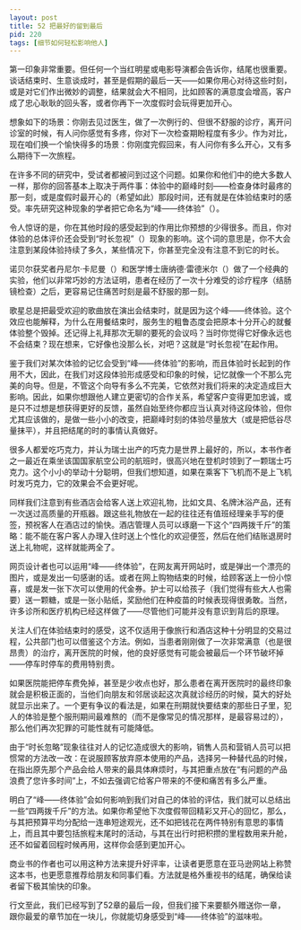 ```yaml
---
layout: post
title: 52 把最好的留到最后
pid: 220
tags: [细节如何轻松影响他人]
---
```

第一印象非常重要。但任何一个当红明星或电影导演都会告诉你，结尾也很重要。谈话结束时、生意谈成时，甚至是假期的最后一天——如果你用心对待这些时刻，或是对它们作出微妙的调整，结果就会大不相同，比如顾客的满意度会增高，客户成了忠心耿耿的回头客，或者你再下一次度假时会玩得更加开心。

想象如下的场景：你刚去见过医生，做了一次例行的、但很不舒服的诊疗，离开问诊室的时候，有人问你感觉有多疼，你对下一次检查期盼程度有多少。作为对比，现在咱们换一个愉快得多的场景：你刚度完假回来，有人问你有多么开心，又有多么期待下一次旅程。

在许多不同的研究中，受试者都被问到过这个问题。如果你和他们中的绝大多数人一样，那你的回答基本上取决于两件事：体验中的巅峰时刻——检查身体时最疼的那一刻，或是度假时最开心的（希望如此）那段时间，还有就是在体验结束时的感受。率先研究这种现象的学者把它命名为“峰——终体验”（）。

令人惊讶的是，你在其他时段的感受起到的作用比你预想的少得很多。而且，你对体验的总体评价还会受到“时长忽视”（）现象的影响。这个词的意思是，你不大会注意到某段体验持续了多久，某些情况下，你甚至完全没有注意不到它的时长。

诺贝尔获奖者丹尼尔·卡尼曼（）和医学博士唐纳德·雷德米尔（）做了一个经典的实验，他们以非常巧妙的方法证明，患者在经历了一次十分难受的诊疗程序（结肠镜检查）之后，更容易记住痛苦时刻是最不舒服的那一刻。

歌星总是把最受欢迎的歌曲放在演出会结束时，就是因为这个峰——终体验。这个效应也能解释，为什么在用餐结束时，服务生的粗鲁态度会把原本十分开心的就餐体验整个毁掉。还记得上礼拜那次无聊的要死的会议吗？当时你觉得它好像永远也不会结束？现在想来，它好像也没那么长，对吧？这就是“时长忽视”在起作用。

鉴于我们对某次体验的记忆会受到“峰——终体验”的影响，而且体验时长起到的作用不大，因此，在我们对这段体验形成感受和印象的时候，记忆就像一个不那么完美的向导。但是，不管这个向导有多么不完美，它依然对我们将来的决定造成巨大影响。因此，如果你想跟他人建立更密切的合作关系，希望客户变得更加忠诚，或是只不过想是想获得更好的反馈，虽然自始至终你都应当认真对待这段体验，但你尤其应该做的，是做一些小小的改变，把巅峰时刻的体验尽量放大（或是把低谷尽量抹平），并且把结尾的时的事情认真做好。

很多人都爱吃巧克力，并认为瑞士出产的巧克力是世界上最好的，所以，本书作者之一最近在乘坐该国国家航空公司的航班时，很高兴地在登机时领到了一颗瑞士巧克力。这个小小的举动十分聪明，但我们想知道，如果在乘客下飞机而不是上飞机时发巧克力，它的效果会不会更好呢。

同样我们注意到有些酒店会给客人送上欢迎礼物，比如文具、名牌沐浴产品，还有一次送过高质量的开瓶器。跟这些礼物放在一起的往往还有值班经理亲手写的便签，预祝客人在酒店过的愉快。酒店管理人员可以琢磨一下这个“四两拨千斤”的策略：能不能在客户客人办理入住时送上个性化的欢迎便签，然后在他们结账退房时送上礼物呢，这样就能两全了。

网页设计者也可以运用“峰——终体验”，在网友离开网站时，或是弹出一个漂亮的图片，或是发出一句感谢的话。或者在网上购物结束的时候，给顾客送上一份小惊喜，或是发一张下次可以使用的代金券。护士可以给孩子（我们觉得有些大人也需要）送一颗糖，或是一张小贴纸，奖励他们在种疫苗的时候表现得很勇敢。当然，许多诊所和医疗机构已经这样做了——尽管他们可能并没有意识到背后的原理。

关注人们在体验结束时的感受，这不仅适用于像旅行和酒店这种十分明显的交易过程，公共部门也可以借鉴这个方法。例如，当患者刚刚做了一次非常满意（也是很昂贵）的治疗，离开医院的时候，他的良好感觉有可能会被最后一个环节破坏掉——停车时停车的费用特别贵。

如果医院能把停车费免掉，甚至是少收点也好，那么患者在离开医院时的最终印象就会是积极正面的，当他们向朋友和邻居谈起这次真就诊经历的时候，莫大的好处就显示出来了。一个更有争议的看法是，如果在刑期就快要结束的那些日子里，犯人的体验是整个服刑期间最难熬的（而不是像常见的情况那样，是最容易过的），那么他们再次犯罪的可能性就有可能降低。

由于“时长忽略”现象往往对人的记忆造成很大的影响，销售人员和营销人员可以把惯常的方法改一改：在说服顾客放弃原本使用的产品，选择另一种替代品的时候，在指出原先那个产品会给人带来的最具体麻烦时，与其把重点放在“有问题的产品浪费了您许多时间”上，不如去强调它给客户带来的不便和痛苦有多么严重。

明白了“峰——终体验”会如何影响到我们对自己的体验的评估，我们就可以总结出一些“四两拨千斤”的方法。如果你希望他下次度假带回精彩又开心的回忆，那么，与其把预算平均分配给一连串短途观光，还不如把钱花在两件特别有意思的事情上，而且其中要包括旅程末尾时的活动，与其在出行时把积攒的里程数用来升舱，还不如留着回程时候再用，这样你会感到更加开心。

商业书的作者也可以用这种方法来提升好评率，让读者更愿意在亚马逊网站上称赞这本书，也更愿意推荐给朋友和同事们看。方法就是格外重视书的结尾，确保给读者留下极其愉快的印象。

行文至此，我们已经写到了52章的最后一段，但我们接下来要额外赠送你一章，跟你最爱的章节加在一块儿，你就能切身感受到“峰——终体验”的滋味啦。
